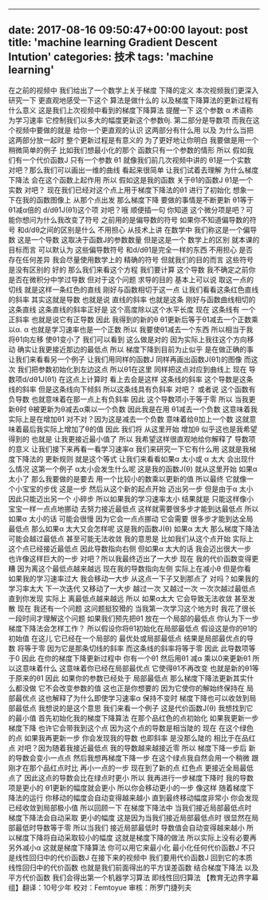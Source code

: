 
---
date: 2017-08-16 09:50:47+00:00
layout: post
title: 'machine learning Gradient Descent Intution'
categories: 技术
tags:  'machine learning'
---

在之前的视频中  我们给出了一个数学上关于梯度 下降的定义 本次视频我们更深入研究一下 更直观地感受一下这个 算法是做什么的 以及梯度下降算法的更新过程有什么意义 这是我们上次视频中看到的梯度下降算法 提醒一下 这个参数 α  术语称为学习速率 它控制我们以多大的幅度更新这个参数θj. 第二部分是导数项   而我在这个视频中要做的就是 给你一个更直观的认识 这两部分有什么用 以及 为什么当把 这两部分放一起时 整个更新过程是有意义的  为了更好地让你明白 我要做是用一个稍微简单的例子 比如我们想最小化的那个 函数只有一个参数的情形 所以 假如我们有一个代价函数J 只有一个参数 θ1  就像我们前几次视频中讲的 θ1是一个实数 对吧？那么我们可以画出一维的曲线 看起来很简单 让我们试着去理解 为什么梯度下降法 会在这个函数上起作用 所以 假如这是我的函数 关于θ1的函数J θ1是一个实数 对吧？ 现在我们已经对这个点上用于梯度下降法的θ1 进行了初始化 想象一下在我的函数图像上 从那个点出发 那么梯度下降 要做的事情是不断更新 θ1等于θ1减α倍的 d/dθ1J(θ1)这个项 对吧？哦 顺便插一句 你知道 这个微分项是吧？可能你想问为什么我改变了符号 之前用的是偏导数的符号 如果你不知道偏导数的符号 和d/dθ之间的区别是什么 不用担心 从技术上讲 在数学中 我们称这是一个偏导数 这是一个导数 这取决于函数J的参数数量 但是这是一个 数学上的区别 就本课的目标而言 可以默认为 这些偏导数符号 和d/dθ1是完全一样的东西 不用担心 是否存在任何差异 我会尽量使用数学上的 精确的符号 但就我们的目的而言 这些符号是没有区别的 好的 那么我们来看这个方程 我们要计算 这个导数 我不确定之前你是否在微积分中学过导数 但对于这个问题 求导的目的 基本上可以说 取这一点的切线 就是这样一条红色的直线 刚好与函数相切于这一点 让我们看看这条红色直线的斜率 其实这就是导数 也就是说 直线的斜率 也就是这条 刚好与函数曲线相切的这条直线 这条直线的斜率正好是 这个高度除以这个水平长度 现在 这条线有 一个正斜率 也就是说它有正导数 因此 我得到的新的θ θ1更新后等于θ1减去一个正数乘以α. α 也就是学习速率也是一个正数 所以 我要使θ1减去一个东西 所以相当于我将θ1向左移 使θ1变小了 我们可以看到 这么做是对的 因为实际上我往这个方向移动 确实让我更接近那边的最低点 所以 梯度下降到目前为止似乎 是在做正确的事 让我们来看看另一个例子 让我们用同样的函数J 同样再画出函数J(θ1)的图像 而这次 我们把参数初始化到左边这点 所以θ1在这里 同样把这点对应到曲线上 现在 导数项d/dθ1J(θ1) 在这点上计算时 看上去会是这样 这条线的斜率 这个导数是这条线的斜率 但是这条线向下倾斜 所以这条线具有负斜率 对吧？ 或者说 这个函数有负导数 也就意味着在那一点上有负斜率 因此 这个导数项小于等于零  所以 当我更新θ时 θ被更新为θ减去α乘以一个负数 因此我是在用 θ1减去一个负数 这意味着我实际上是在增加θ1 对不对？因为这是减去一个负数 意味着给θ加上一个数 这就意味着最后我实际上增加了θ的值 因此 我们将 从这里开始 增加θ 似乎这也是我希望得到的 也就是 让我更接近最小值了 所以 我希望这样很直观地给你解释了 导数项的意义 让我们接下来再看一看学习速率α 我们来研究一下它有什么用 这就是我梯度下降法的 更新规则 就是这个等式 让我们来看看如果α 太小或 α 太大 会出现什么情况 这第一个例子 α太小会发生什么呢 这是我的函数J(θ) 就从这里开始 如果α太小了 那么我要做的是要去 用一个比较小的数乘以更新的值 所以最终 它就像一个小宝宝的步伐 这是一步  然后从这个新的起点开始 迈出另一步 但是由于α 太小 因此只能迈出另一个 小碎步 所以如果我的学习速率太小 结果就是 只能这样像小宝宝一样一点点地挪动 去努力接近最低点 这样就需要很多步才能到达最低点 所以如果α 太小的话 可能会很慢 因为它会一点点挪动 它会需要 很多步才能到达全局最低点 那么如果α 太大又会怎样呢 这是我的函数J(θ) 如果α 太大 那么梯度下降法可能会越过最低点 甚至可能无法收敛 我的意思是 比如我们从这个点开始 实际上这个点已经接近最低点  因此导数指向右侧 但如果α 太大的话 我会迈出很大一步 也许像这样巨大的一步 对吧？所以我最终迈出了一大步 现在 我的代价函数变得更糟 因为离这个最低点越来越远 现在我的导数指向左侧 实际上在减小θ 但是你看 如果我的学习速率过大 我会移动一大步 从这点一下子又到那点了 对吗？如果我的学习率太大 下一次迭代 又移动了一大步 越过一次 又越过一次 一次次越过最低点 直到你发现 实际上 离最低点越来越远 所以 如果α太大 它会导致无法收敛 甚至发散 现在 我还有一个问题 这问题挺狡猾的 当我第一次学习这个地方时 我花了很长一段时间才理解这个问题 如果我们预先把θ1 放在一个局部的最低点 你认为下一步梯度下降法会怎样工作？ 所以假设你将θ1初始化在局部最低点 假设这是你的θ1的初始值 在这儿 它已经在一个局部的 最优处或局部最低点 结果是局部最优点的导数 将等于零 因为它是那条切线的斜率 而这条线的斜率将等于零 因此 此导数项等于0 因此 在你的梯度下降更新过程中 你有一个θ1 然后用θ1 减α 乘以0来更新θ1  所以这意味着什么 这意味着你已经在局部最优点 它使得θ1不再改变 也就是新的θ1等于原来的θ1  因此 如果你的参数已经处于 局部最低点 那么梯度下降法更新其实什么都没做 它不会改变参数的值 这也正是你想要的 因为它使你的解始终保持在 局部最优点 这也解释了为什么即使学习速率α 保持不变时 梯度下降也可以收敛到局部最低点 我想说的是这个意思 我们来看一个例子 这是代价函数J(θ) 我想找到它的最小值 首先初始化我的梯度下降算法 在那个品红色的点初始化 如果我更新一步梯度下降 也许它会带我到这个点 因为这个点的导数是相当陡的 现在 在这个绿色的点 如果我再更新一步 你会发现我的导数 也即斜率 是没那么陡的 相比于在品红点 对吧？因为随着我接近最低点 我的导数越来越接近零 所以 梯度下降一步后 新的导数会变小一点点 然后我想再梯度下降一步 在这个绿点我自然会用一个稍微 跟刚才在那个品红点时比 再小一点的一步 现在到了新的点 红色点 更接近全局最低点了 因此这点的导数会比在绿点时更小 所以 我再进行一步梯度下降时 我的导数项是更小的 θ1更新的幅度就会更小 所以你会移动更小的一步 像这样 随着梯度下降法的运行 你移动的幅度会自动变得越来越小 直到最终移动幅度非常小 你会发现 已经收敛到局部极小值 所以回顾一下 在梯度下降法中 当我们接近局部最低点时 梯度下降法会自动采取 更小的幅度 这是因为当我们接近局部最低点时 很显然在局部最低时导数等于零 所以当我们 接近局部最低时 导数值会自动变得越来越小 所以梯度下降将自动采取较小的幅度 这就是梯度下降的做法 所以实际上没有必要再另外减小α 这就是梯度下降算法 你可以用它来最小化 最小化任何代价函数J 不只是线性回归中的代价函数J 在接下来的视频中 我们要用代价函数J 回到它的本质 线性回归中的代价函数 也就是我们前面得出的平方误差函数 结合梯度下降法 以及平方代价函数 我们会得出第一个机器学习算法 即线性回归算法
【教育无边界字幕组】翻译：10号少年  校对：Femtoyue  审核：所罗门捷列夫